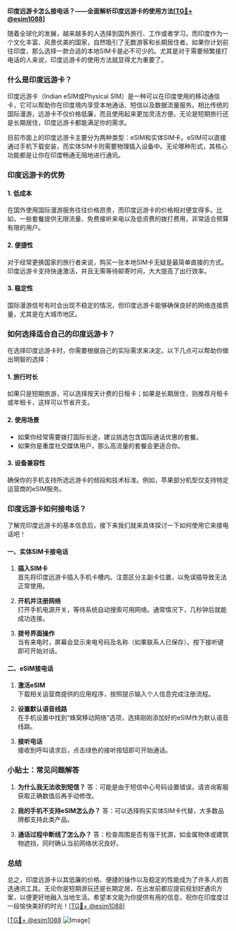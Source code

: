 **印度远游卡怎么接电话？——全面解析印度远游卡的使用方法[[TG💪+ @esim1088](https://t.me/s/esim1088)]**

随着全球化的发展，越来越多的人选择到国外旅行、工作或者学习。而印度作为一个文化丰富、风景优美的国家，自然吸引了无数游客和长期居住者。如果你计划前往印度，那么选择一款合适的本地SIM卡是必不可少的。尤其是对于需要频繁接打电话的人来说，印度远游卡的使用方法就显得尤为重要了。

### 什么是印度远游卡？

印度远游卡（Indian eSIM或Physical SIM）是一种可以在印度使用的移动通信卡，它可以帮助你在印度境内享受本地通话、短信以及数据流量服务。相比传统的国际漫游，远游卡不仅价格低廉，而且使用起来更加灵活方便。无论是短期旅行还是长期居住，印度远游卡都能满足你的需求。

目前市面上的印度远游卡主要分为两种类型：eSIM和实体SIM卡。eSIM可以直接通过手机下载安装，而实体SIM卡则需要物理插入设备中。无论哪种形式，其核心功能都是让你在印度畅通无阻地进行通讯。

### 印度远游卡的优势

#### 1. **低成本**
   在国外使用国际漫游服务往往价格昂贵，而印度远游卡的价格相对便宜得多。比如，一些套餐提供无限流量、免费接听来电以及低资费的拨打费用，非常适合预算有限的用户。

#### 2. **便捷性**
   对于经常更换国家的旅行者来说，购买一张本地SIM卡无疑是最简单直接的方式。印度远游卡支持快速激活，并且无需等待邮寄时间，大大提高了出行效率。

#### 3. **稳定性**
   国际漫游信号有时会出现不稳定的情况，但印度远游卡能够确保良好的网络连接质量，尤其是在大城市地区。

### 如何选择适合自己的印度远游卡？

在选择印度远游卡时，你需要根据自己的实际需求来决定。以下几点可以帮助你做出明智的选择：

#### 1. **旅行时长**
   如果只是短期旅游，可以选择按天计费的日租卡；如果是长期居住，则推荐月租卡或年租卡，这样可以节省开支。

#### 2. **使用场景**
   - 如果你经常需要拨打国际长途，建议挑选包含国际通话优惠的套餐。
   - 如果你是重度社交媒体用户，那么高流量的套餐会更适合你。

#### 3. **设备兼容性**
   确保你的手机支持所选远游卡的频段和技术标准。例如，苹果部分机型仅支持特定运营商的eSIM服务。

### 印度远游卡如何接电话？

了解完印度远游卡的基本信息后，接下来我们就来具体探讨一下如何使用它来接电话吧！

#### 一、实体SIM卡接电话
   1. **插入SIM卡**  
      首先将印度远游卡插入手机卡槽内。注意区分主副卡位置，以免误插导致无法正常使用。
   
   2. **开机并注册网络**  
      打开手机电源开关，等待系统自动搜索可用网络。通常情况下，几秒钟后就能成功连接。
   
   3. **拨号界面操作**  
      当有来电时，屏幕会显示来电号码及名称（如果联系人已保存）。按下接听键即可开始对话。

#### 二、eSIM接电话
   1. **激活eSIM**  
      下载相关运营商提供的应用程序，按照提示输入个人信息完成注册流程。
   
   2. **设置默认语音线路**  
      在手机设置中找到“蜂窝移动网络”选项，选择刚刚添加好的eSIM作为默认语音线路。
   
   3. **接听电话**  
      接收到呼叫请求后，点击绿色的接听按钮即可开始通话。

### 小贴士：常见问题解答

1. **为什么我无法收到短信？**
   答：可能是由于短信中心号码设置错误，请咨询客服获取正确数值后再手动修改。

2. **我的手机不支持eSIM怎么办？**
   答：可以选择购买实体SIM卡代替，大多数品牌都支持此类产品。

3. **通话过程中断线了怎么办？**
   答：检查周围是否有强干扰源，如金属物体或建筑物遮挡，同时确认当前网络状况良好。

### 总结

总之，印度远游卡以其低廉的价格、便捷的操作以及稳定的性能成为了许多人的首选通讯工具。无论你是短期游玩还是长期定居，在出发前都应提前规划好通讯方案，以便更好地融入当地生活。希望本文能为你提供有用的信息，祝你在印度度过一段愉快美好的时光！[[TG💪+ @esim1088](https://t.me/s/esim1088)]

[[TG💪+ @esim1088](https://t.me/s/esim1088) ![Image](https://i.postimg.cc/4NQfJmqS/Snipaste-2025-05-13-00-14-12.png)]